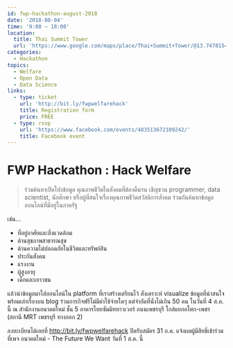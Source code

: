 ```yaml
---
id: fwp-hackathon-august-2018
date: '2018-08-04'
time: '9:00 ~ 18:00'
location:
  title: Thai Summit Tower
  url: 'https://www.google.com/maps/place/Thai+Summit+Tower/@13.7478154,100.5671671,15z/data=!4m5!3m4!1s0x0:0xe916568426b92304!8m2!3d13.7478154!4d100.5671671'
categories:
  - Hackathon
topics:
  - Welfare
  - Open Data
  - Data Science
links:
  - type: ticket
    url: 'http://bit.ly/fwpwelfarehack'
    title: Registration form
    price: FREE
  - type: rsvp
    url: 'https://www.facebook.com/events/483513672109242/'
    title: Facebook event
---
```

# FWP Hackathon : Hack Welfare

> ร่วมค้นหาเปิดโปงข้อมูล คุณภาพชีวิตในสังคมที่ต้องดิ้นรน เชิญชวน programmer, data scientist, นักศึกษา หรือผู้ที่สนใจเรื่องคุณภาพชีวิตสวัสดิการสังคม ร่วมกันค้นหาข้อมูลออนไลน์ที่มีอยู่ในภาครัฐ

เช่น…
- ที่อยู่อาศัยและสิ่งแวดล้อม
- ด้านสุขภาพสาธารณสุข
- ด้านความไม่ปลอดภัยในชีวิตและทรัพย์สิน
- ประกันสังคม
- แรงงาน
- ผู้สูงอายุ
- เด็กและเยาวชน

แล้วนำข้อมูลมาใส่ออนไลน์ใน platform ที่เราสร้างเตรียมไว้ สังเคราะห์ visualize ข้อมูลที่น่าสนใจ พร้อมเล่าเรื่องบน blog ร่วมภารกิจฟรีไม่มีค่าใช้จ่ายใดๆ แต่จำกัดที่นั่งไม่เกิน 50 คน ในวันที่ 4 ส.ค. นี้ ณ สำนักงานอนาคตใหม่ ชั้น 5 อาคารไทยซัมมิททาวเวอร์ ถนนเพชรบุรี ใกล้แยกอโศก-เพชร (สถานี MRT เพชรบุรี ทางออก 2) 

ลงทะเบียนได้เลยที่ http://bit.ly/fwpwelfarehack ปิดรับสมัคร 31 ก.ค. แจ้งผลผู้มีสิทธิ์เข้าร่วมที่เพจ อนาคตใหม่ - The Future We Want วันที่ 1 ส.ค. นี้
